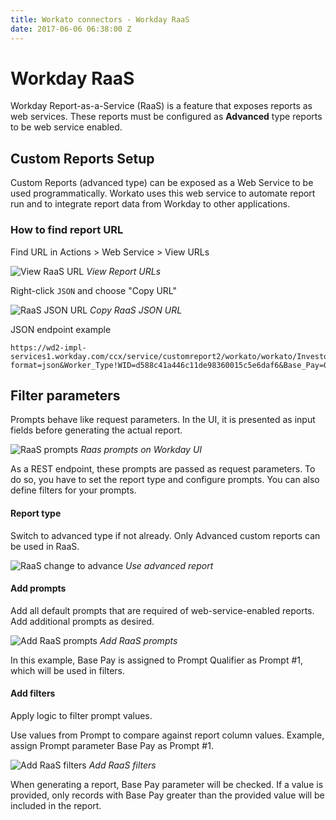 ```yaml
---
title: Workato connectors - Workday RaaS
date: 2017-06-06 06:38:00 Z
---
```


# Workday RaaS
Workday Report-as-a-Service (RaaS) is a feature that exposes reports as web services. These reports must be configured as **Advanced** type reports to be web service enabled.

## Custom Reports Setup
Custom Reports (advanced type) can be exposed as a Web Service to be used programmatically. Workato uses this web service to automate report run and to integrate report data from Workday to other applications.

### How to find report URL
Find URL in Actions > Web Service > View URLs

![View RaaS URL](~@img/connectors/workday/view_raas_url.png)
*View Report URLs*

Right-click `JSON` and choose "Copy URL"

![RaaS JSON URL](~@img/connectors/workday/copy_raas_json_url.png)
*Copy RaaS JSON URL*

JSON endpoint example
```
https://wd2-impl-services1.workday.com/ccx/service/customreport2/workato/workato/Investors?format=json&Worker_Type!WID=d588c41a446c11de98360015c5e6daf6&Base_Pay=0
```

## Filter parameters
Prompts behave like request parameters. In the UI, it is presented as input fields before generating the actual report.

![RaaS prompts](~@img/connectors/workday/raas_prompts.png)
*Raas prompts on Workday UI*

As a REST endpoint, these prompts are passed as request parameters. To do so, you have to set the report type and configure prompts. You can also define filters for your prompts.

#### Report type
Switch to advanced type if not already. Only Advanced custom reports can be used in RaaS.

![RaaS change to advance](~@img/connectors/workday/raas_change_to_advance.png)
*Use advanced report*

#### Add prompts
Add all default prompts that are required of web-service-enabled reports. Add additional prompts as desired.

![Add RaaS prompts](~@img/connectors/workday/raas_add_prompts.png)
*Add RaaS prompts*

In this example, Base Pay is assigned to Prompt Qualifier as Prompt #1, which will be used in filters.

#### Add filters
Apply logic to filter prompt values.

Use values from Prompt to compare against report column values. Example, assign Prompt parameter Base Pay as Prompt #1.

![Add RaaS filters](~@img/connectors/workday/raas_add_filter.png)
*Add RaaS filters*

When generating a report, Base Pay parameter will be checked. If a value is provided, only records with Base Pay greater than the provided value will be included in the report.
